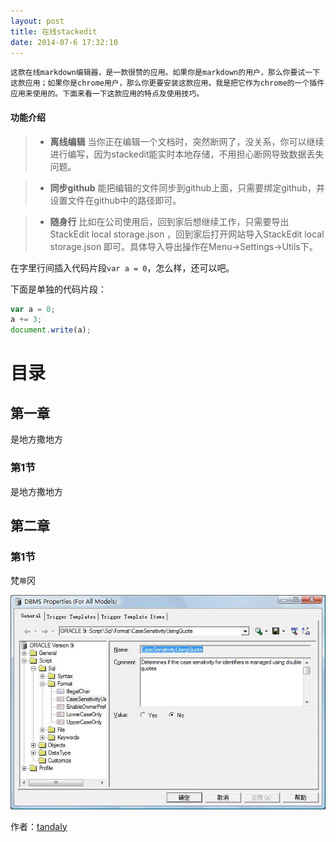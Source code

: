 ```yaml
---
layout: post
title: 在线stackedit
date: 2014-07-6 17:32:10  
---
```


```
这款在线markdown编辑器，是一款很赞的应用。如果你是markdown的用户，那么你要试一下这款应用；如果你是chrome用户，那么你更要安装这款应用。我是把它作为chrome的一个插件应用来使用的。下面来看一下这款应用的特点及使用技巧。
```

#### **功能介绍**

>- **离线编辑** 当你正在编辑一个文档时，突然断网了，没关系，你可以继续进行编写，因为stackedit能实时本地存储，不用担心断网导致数据丢失问题。

>- **同步github** 能把编辑的文件同步到github上面，只需要绑定github，并设置文件在github中的路径即可。

>- **随身行** 比如在公司使用后，回到家后想继续工作，只需要导出StackEdit local storage.json ，回到家后打开网站导入StackEdit local storage.json 即可。具体导入导出操作在Menu->Settings->Utils下。


在字里行间插入代码片段`var a = 0`，怎么样，还可以吧。

下面是单独的代码片段：

```javascript
var a = 0;
a += 3;
document.write(a);
```
  
  

目录
===

## 第一章

是地方撒地方


### 第1节

是地方撒地方

## 第二章

### 第1节

梵`蒂`冈

![设置](https://raw.githubusercontent.com/tandaly/res/master/img/powerdesigner01.jpg) 


作者：[tandaly](http://tandaly.github.com)
